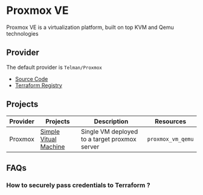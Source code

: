 # Proxmox VE

Proxmox VE is a virtualization platform, built on top KVM and Qemu technologies

## Provider

The default provider is `Telman/Proxmox`

-   [Source Code]()
-   [Terraform Registry]()

## Projects

| Provider | Projects                                      | Description                                   | Resources         |
| -------- | --------------------------------------------- | --------------------------------------------- | ----------------- |
| Proxmox  | [Simple Vitual Machine](./1-virtual-machine/) | Single VM deployed to a target proxmox server | `proxmox_vm_qemu` |

## FAQs

### How to securely pass credentials to Terraform ?
